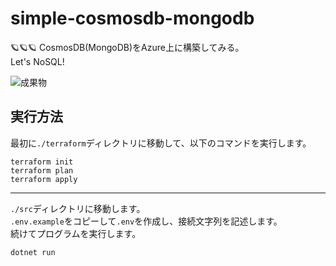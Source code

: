 # simple-cosmosdb-mongodb

🪐🪐🪐 CosmosDB(MongoDB)をAzure上に構築してみる。  
Let's NoSQL!  

![成果物](./docs/img/fruit.png)  

## 実行方法

最初に`./terraform`ディレクトリに移動して、以下のコマンドを実行します。  

```shell
terraform init
terraform plan
terraform apply
```

---

`./src`ディレクトリに移動します。  
`.env.example`をコピーして`.env`を作成し、接続文字列を記述します。  
続けてプログラムを実行します。  

```shell
dotnet run
```
